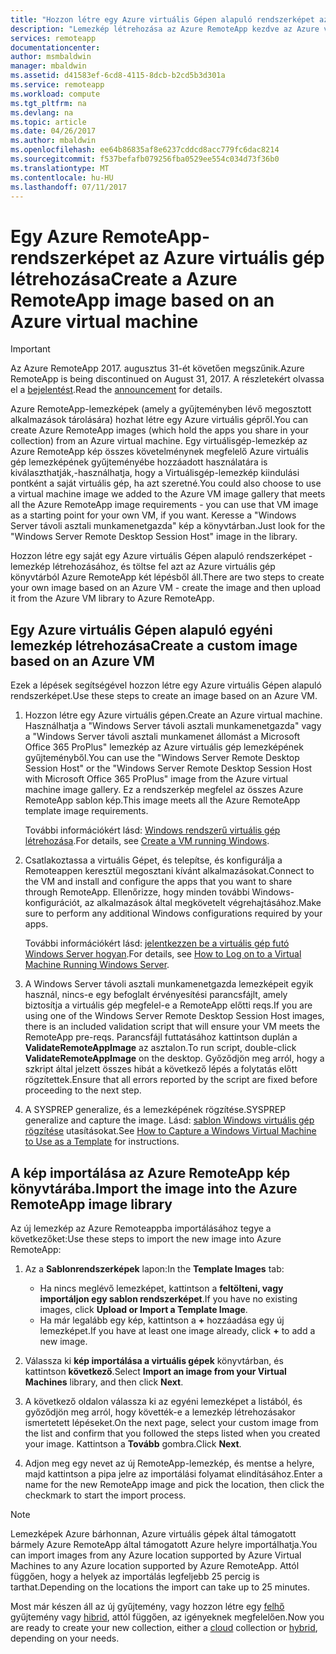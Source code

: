 ```yaml
---
title: "Hozzon létre egy Azure virtuális Gépen alapuló rendszerképet az Azure RemoteApp |} Microsoft Docs"
description: "Lemezkép létrehozása az Azure RemoteApp kezdve az Azure virtuális géphez tudnivalók."
services: remoteapp
documentationcenter: 
author: msmbaldwin
manager: mbaldwin
ms.assetid: d41583ef-6cd8-4115-8dcb-b2cd5b3d301a
ms.service: remoteapp
ms.workload: compute
ms.tgt_pltfrm: na
ms.devlang: na
ms.topic: article
ms.date: 04/26/2017
ms.author: mbaldwin
ms.openlocfilehash: ee64b86835af8e6237cddcd8acc779fc6dac8214
ms.sourcegitcommit: f537befafb079256fba0529ee554c034d73f36b0
ms.translationtype: MT
ms.contentlocale: hu-HU
ms.lasthandoff: 07/11/2017
---
```

# <a name="create-a-azure-remoteapp-image-based-on-an-azure-virtual-machine"></a><span data-ttu-id="9d3a3-103">Egy Azure RemoteApp-rendszerképet az Azure virtuális gép létrehozása</span><span class="sxs-lookup"><span data-stu-id="9d3a3-103">Create a Azure RemoteApp image based on an Azure virtual machine</span></span>
> [!IMPORTANT]
> <span data-ttu-id="9d3a3-104">Az Azure RemoteApp 2017. augusztus 31-ét követően megszűnik.</span><span class="sxs-lookup"><span data-stu-id="9d3a3-104">Azure RemoteApp is being discontinued on August 31, 2017.</span></span> <span data-ttu-id="9d3a3-105">A részletekért olvassa el a [bejelentést](https://go.microsoft.com/fwlink/?linkid=821148).</span><span class="sxs-lookup"><span data-stu-id="9d3a3-105">Read the [announcement](https://go.microsoft.com/fwlink/?linkid=821148) for details.</span></span>
> 
> 

<span data-ttu-id="9d3a3-106">Azure RemoteApp-lemezképek (amely a gyűjteményben lévő megosztott alkalmazások tárolására) hozhat létre egy Azure virtuális gépről.</span><span class="sxs-lookup"><span data-stu-id="9d3a3-106">You can create Azure RemoteApp images (which hold the apps you share in your collection) from an Azure virtual machine.</span></span> <span data-ttu-id="9d3a3-107">Egy virtuálisgép-lemezkép az Azure RemoteApp kép összes követelménynek megfelelő Azure virtuális gép lemezképének gyűjteményébe hozzáadott használatára is kiválaszthatják,-használhatja, hogy a Virtuálisgép-lemezkép kiindulási pontként a saját virtuális gép, ha azt szeretné.</span><span class="sxs-lookup"><span data-stu-id="9d3a3-107">You could also choose to use a virtual machine image we added to the Azure VM image gallery that meets all the Azure RemoteApp image requirements - you can use that VM image as a starting point for your own VM, if you want.</span></span> <span data-ttu-id="9d3a3-108">Keresse a "Windows Server távoli asztali munkamenetgazda" kép a könyvtárban.</span><span class="sxs-lookup"><span data-stu-id="9d3a3-108">Just look for the "Windows Server Remote Desktop Session Host" image in the library.</span></span>

<span data-ttu-id="9d3a3-109">Hozzon létre egy saját egy Azure virtuális Gépen alapuló rendszerképet - lemezkép létrehozásához, és töltse fel azt az Azure virtuális gép könyvtárból Azure RemoteApp két lépésből áll.</span><span class="sxs-lookup"><span data-stu-id="9d3a3-109">There are two steps to create your own image based on an Azure VM - create the image and then upload it from the Azure VM library to Azure RemoteApp.</span></span>

## <a name="create-a-custom-image-based-on-an-azure-vm"></a><span data-ttu-id="9d3a3-110">Egy Azure virtuális Gépen alapuló egyéni lemezkép létrehozása</span><span class="sxs-lookup"><span data-stu-id="9d3a3-110">Create a custom image based on an Azure VM</span></span>
<span data-ttu-id="9d3a3-111">Ezek a lépések segítségével hozzon létre egy Azure virtuális Gépen alapuló rendszerképet.</span><span class="sxs-lookup"><span data-stu-id="9d3a3-111">Use these steps to create an image based on an Azure VM.</span></span>

1. <span data-ttu-id="9d3a3-112">Hozzon létre egy Azure virtuális gépen.</span><span class="sxs-lookup"><span data-stu-id="9d3a3-112">Create an Azure virtual machine.</span></span> <span data-ttu-id="9d3a3-113">Használhatja a "Windows Server távoli asztali munkamenetgazda" vagy a "Windows Server távoli asztali munkamenet állomást a Microsoft Office 365 ProPlus" lemezkép az Azure virtuális gép lemezképének gyűjteményből.</span><span class="sxs-lookup"><span data-stu-id="9d3a3-113">You can use the "Windows Server Remote Desktop Session Host" or the "Windows Server Remote Desktop Session Host with Microsoft Office 365 ProPlus" image from the Azure virtual machine image gallery.</span></span> <span data-ttu-id="9d3a3-114">Ez a rendszerkép megfelel az összes Azure RemoteApp sablon kép.</span><span class="sxs-lookup"><span data-stu-id="9d3a3-114">This image meets all the Azure RemoteApp template image requirements.</span></span>
   
    <span data-ttu-id="9d3a3-115">További információkért lásd: [Windows rendszerű virtuális gép létrehozása](../virtual-machines/virtual-machines-windows-hero-tutorial.md?toc=%2fazure%2fvirtual-machines%2fwindows%2ftoc.json).</span><span class="sxs-lookup"><span data-stu-id="9d3a3-115">For details, see [Create a VM running Windows](../virtual-machines/virtual-machines-windows-hero-tutorial.md?toc=%2fazure%2fvirtual-machines%2fwindows%2ftoc.json).</span></span>
2. <span data-ttu-id="9d3a3-116">Csatlakoztassa a virtuális Gépet, és telepítse, és konfigurálja a Remoteappen keresztül megosztani kívánt alkalmazásokat.</span><span class="sxs-lookup"><span data-stu-id="9d3a3-116">Connect to the VM and install and configure the apps that you want to share through RemoteApp.</span></span> <span data-ttu-id="9d3a3-117">Ellenőrizze, hogy minden további Windows-konfigurációt, az alkalmazások által megkövetelt végrehajtásához.</span><span class="sxs-lookup"><span data-stu-id="9d3a3-117">Make sure to perform any additional Windows configurations required by your apps.</span></span>
   
    <span data-ttu-id="9d3a3-118">További információkért lásd: [jelentkezzen be a virtuális gép futó Windows Server hogyan](../virtual-machines/windows/classic/connect-logon.md?toc=%2fazure%2fvirtual-machines%2fwindows%2fclassic%2ftoc.json).</span><span class="sxs-lookup"><span data-stu-id="9d3a3-118">For details, see [How to Log on to a Virtual Machine Running Windows Server](../virtual-machines/windows/classic/connect-logon.md?toc=%2fazure%2fvirtual-machines%2fwindows%2fclassic%2ftoc.json).</span></span>
3. <span data-ttu-id="9d3a3-119">A Windows Server távoli asztali munkamenetgazda lemezképeit egyik használ, nincs-e egy befoglalt érvényesítési parancsfájlt, amely biztosítja a virtuális gép megfelel-e a RemoteApp előtti reqs.</span><span class="sxs-lookup"><span data-stu-id="9d3a3-119">If you are using one of the Windows Server Remote Desktop Session Host images, there is an included validation script that will ensure your VM meets the RemoteApp pre-reqs.</span></span> <span data-ttu-id="9d3a3-120">Parancsfájl futtatásához kattintson duplán a **ValidateRemoteAppImage** az asztalon.</span><span class="sxs-lookup"><span data-stu-id="9d3a3-120">To run script, double-click **ValidateRemoteAppImage** on the desktop.</span></span> <span data-ttu-id="9d3a3-121">Győződjön meg arról, hogy a szkript által jelzett összes hibát a következő lépés a folytatás előtt rögzítettek.</span><span class="sxs-lookup"><span data-stu-id="9d3a3-121">Ensure that all errors reported by the script are fixed before proceeding to the next step.</span></span>
4. <span data-ttu-id="9d3a3-122">A SYSPREP generalize, és a lemezképének rögzítése.</span><span class="sxs-lookup"><span data-stu-id="9d3a3-122">SYSPREP generalize and capture the image.</span></span> <span data-ttu-id="9d3a3-123">Lásd: [sablon Windows virtuális gép rögzítése](../virtual-machines/windows/classic/capture-image.md?toc=%2fazure%2fvirtual-machines%2fwindows%2fclassic%2ftoc.json) utasításokat.</span><span class="sxs-lookup"><span data-stu-id="9d3a3-123">See [How to Capture a Windows Virtual Machine to Use as a Template](../virtual-machines/windows/classic/capture-image.md?toc=%2fazure%2fvirtual-machines%2fwindows%2fclassic%2ftoc.json) for instructions.</span></span>

## <a name="import-the-image-into-the-azure-remoteapp-image-library"></a><span data-ttu-id="9d3a3-124">A kép importálása az Azure RemoteApp kép könyvtárába.</span><span class="sxs-lookup"><span data-stu-id="9d3a3-124">Import the image into the Azure RemoteApp image library</span></span>
<span data-ttu-id="9d3a3-125">Az új lemezkép az Azure Remoteappba importálásához tegye a következőket:</span><span class="sxs-lookup"><span data-stu-id="9d3a3-125">Use these steps to import the new image into Azure RemoteApp:</span></span>

1. <span data-ttu-id="9d3a3-126">Az a **Sablonrendszerképek** lapon:</span><span class="sxs-lookup"><span data-stu-id="9d3a3-126">In the **Template Images** tab:</span></span>
   
   * <span data-ttu-id="9d3a3-127">Ha nincs meglévő lemezképet, kattintson a **feltölteni, vagy importáljon egy sablon rendszerképet**.</span><span class="sxs-lookup"><span data-stu-id="9d3a3-127">If you have no existing images, click **Upload or Import a Template Image**.</span></span>
   * <span data-ttu-id="9d3a3-128">Ha már legalább egy kép, kattintson a  **+**  hozzáadása egy új lemezképet.</span><span class="sxs-lookup"><span data-stu-id="9d3a3-128">If you have at least one image already, click **+** to add a new image.</span></span>
2. <span data-ttu-id="9d3a3-129">Válassza ki **kép importálása a virtuális gépek** könyvtárban, és kattintson **következő**.</span><span class="sxs-lookup"><span data-stu-id="9d3a3-129">Select **Import an image from your Virtual Machines** library, and then click **Next**.</span></span>
3. <span data-ttu-id="9d3a3-130">A következő oldalon válassza ki az egyéni lemezképet a listából, és győződjön meg arról, hogy követték-e a lemezkép létrehozásakor ismertetett lépéseket.</span><span class="sxs-lookup"><span data-stu-id="9d3a3-130">On the next page, select your custom image from the list and confirm that you followed the steps listed when you created your image.</span></span> <span data-ttu-id="9d3a3-131">Kattintson a **Tovább** gombra.</span><span class="sxs-lookup"><span data-stu-id="9d3a3-131">Click **Next**.</span></span>
4. <span data-ttu-id="9d3a3-132">Adjon meg egy nevet az új RemoteApp-lemezkép, és mentse a helyre, majd kattintson a pipa jelre az importálási folyamat elindításához.</span><span class="sxs-lookup"><span data-stu-id="9d3a3-132">Enter a name for the new RemoteApp image and pick the location, then click the checkmark to start the import process.</span></span>

> [!NOTE]
> <span data-ttu-id="9d3a3-133">Lemezképek Azure bárhonnan, Azure virtuális gépek által támogatott bármely Azure RemoteApp által támogatott Azure helyre importálhatja.</span><span class="sxs-lookup"><span data-stu-id="9d3a3-133">You can import images from any Azure location supported by Azure Virtual Machines to any Azure location supported by Azure RemoteApp.</span></span> <span data-ttu-id="9d3a3-134">Attól függően, hogy a helyek az importálás legfeljebb 25 percig is tarthat.</span><span class="sxs-lookup"><span data-stu-id="9d3a3-134">Depending on the locations the import can take up to 25 minutes.</span></span>
> 
> 

<span data-ttu-id="9d3a3-135">Most már készen áll az új gyűjtemény, vagy hozzon létre egy [felhő](remoteapp-create-cloud-deployment.md) gyűjtemény vagy [hibrid](remoteapp-create-hybrid-deployment.md), attól függően, az igényeknek megfelelően.</span><span class="sxs-lookup"><span data-stu-id="9d3a3-135">Now you are ready to create your new collection, either a [cloud](remoteapp-create-cloud-deployment.md) collection or [hybrid](remoteapp-create-hybrid-deployment.md), depending on your needs.</span></span>

